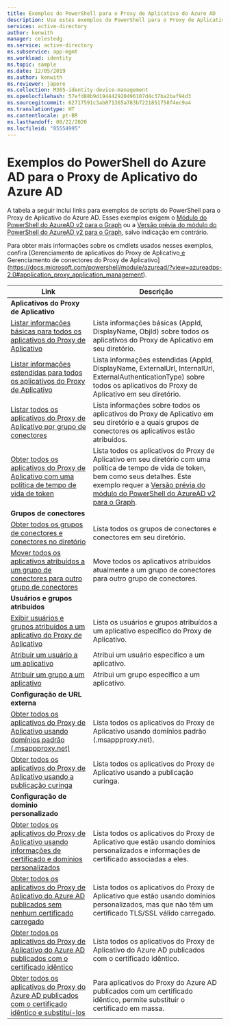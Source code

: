 ```yaml
---
title: Exemplos do PowerShell para o Proxy de Aplicativo do Azure AD
description: Use estes exemplos do PowerShell para o Proxy de Aplicativo do Azure AD para obter informações sobre os aplicativos e conectores do Proxy de Aplicativo em seu diretório, atribuir usuários e grupos a aplicativos e obter informações de certificado.
services: active-directory
author: kenwith
manager: celestedg
ms.service: active-directory
ms.subservice: app-mgmt
ms.workload: identity
ms.topic: sample
ms.date: 12/05/2019
ms.author: kenwith
ms.reviewer: japere
ms.collection: M365-identity-device-management
ms.openlocfilehash: 57efd88b9d194442920496107d4c37ba2baf94d3
ms.sourcegitcommit: 62717591c3ab871365a783b7221851758f4ec9a4
ms.translationtype: HT
ms.contentlocale: pt-BR
ms.lasthandoff: 08/22/2020
ms.locfileid: "85554995"
---
```

# <a name="azure-ad-powershell-examples-for-azure-ad-application-proxy"></a>Exemplos do PowerShell do Azure AD para o Proxy de Aplicativo do Azure AD

A tabela a seguir inclui links para exemplos de scripts do PowerShell para o Proxy de Aplicativo do Azure AD. Esses exemplos exigem o [Módulo do PowerShell do AzureAD v2 para o Graph](https://docs.microsoft.com/powershell/azure/active-directory/install-adv2?view=azureadps-2.0) ou a [Versão prévia do módulo do PowerShell do AzureAD v2 para o Graph](https://docs.microsoft.com/powershell/azure/active-directory/install-adv2?view=azureadps-2.0-preview), salvo indicação em contrário.


Para obter mais informações sobre os cmdlets usados nesses exemplos, confira [Gerenciamento de aplicativos do Proxy de Aplicativo[ e ](https://docs.microsoft.com/powershell/module/azuread/?view=azureadps-2.0#application_proxy_connector_management)Gerenciamento de conectores do Proxy de Aplicativo](https://docs.microsoft.com/powershell/module/azuread/?view=azureadps-2.0#application_proxy_application_management).

| Link | Descrição |
|---|---|
|**Aplicativos do Proxy de Aplicativo**||
| [Listar informações básicas para todos os aplicativos do Proxy de Aplicativo](scripts/powershell-get-all-app-proxy-apps-basic.md) | Lista informações básicas (AppId, DisplayName, ObjId) sobre todos os aplicativos do Proxy de Aplicativo em seu diretório. |
| [Listar informações estendidas para todos os aplicativos do Proxy de Aplicativo](scripts/powershell-get-all-app-proxy-apps-extended.md) | Lista informações estendidas (AppId, DisplayName, ExternalUrl, InternalUrl, ExternalAuthenticationType) sobre todos os aplicativos do Proxy de Aplicativo em seu diretório.  |
| [Listar todos os aplicativos do Proxy de Aplicativo por grupo de conectores](scripts/powershell-get-all-app-proxy-apps-by-connector-group.md) | Lista informações sobre todos os aplicativos do Proxy de Aplicativo em seu diretório e a quais grupos de conectores os aplicativos estão atribuídos. |
| [Obter todos os aplicativos do Proxy de Aplicativo com uma política de tempo de vida de token](scripts/powershell-get-all-app-proxy-apps-with-policy.md) | Lista todos os aplicativos do Proxy de Aplicativo em seu diretório com uma política de tempo de vida de token, bem como seus detalhes. Este exemplo requer a [Versão prévia do módulo do PowerShell do AzureAD v2 para o Graph](https://docs.microsoft.com/powershell/azure/active-directory/install-adv2?view=azureadps-2.0-preview). |
|**Grupos de conectores**||
| [Obter todos os grupos de conectores e conectores no diretório](scripts/powershell-get-all-connectors.md) | Lista todos os grupos de conectores e conectores em seu diretório. |
| [Mover todos os aplicativos atribuídos a um grupo de conectores para outro grupo de conectores](scripts/powershell-move-all-apps-to-connector-group.md) | Move todos os aplicativos atribuídos atualmente a um grupo de conectores para outro grupo de conectores. |
|**Usuários e grupos atribuídos**||
| [Exibir usuários e grupos atribuídos a um aplicativo do Proxy de Aplicativo](scripts/powershell-display-users-group-of-app.md) | Lista os usuários e grupos atribuídos a um aplicativo específico do Proxy de Aplicativo. |
| [Atribuir um usuário a um aplicativo](scripts/powershell-assign-user-to-app.md) | Atribui um usuário específico a um aplicativo. |
| [Atribuir um grupo a um aplicativo](scripts/powershell-assign-group-to-app.md) | Atribui um grupo específico a um aplicativo. |
|**Configuração de URL externa**||
| [Obter todos os aplicativos do Proxy de Aplicativo usando domínios padrão (.msappproxy.net)](scripts/powershell-get-all-default-domain-apps.md)  | Lista todos os aplicativos do Proxy de Aplicativo usando domínios padrão (.msappproxy.net). |
| [Obter todos os aplicativos do Proxy de Aplicativo usando a publicação curinga](scripts/powershell-get-all-wildcard-apps.md) | Lista todos os aplicativos do Proxy de Aplicativo usando a publicação curinga. |
|**Configuração de domínio personalizado**||
| [Obter todos os aplicativos do Proxy de Aplicativo usando informações de certificado e domínios personalizados](scripts/powershell-get-all-custom-domains-and-certs.md) | Lista todos os aplicativos do Proxy de Aplicativo que estão usando domínios personalizados e informações de certificado associadas a eles. |
| [Obter todos os aplicativos do Proxy de Aplicativo do Azure AD publicados sem nenhum certificado carregado](scripts/powershell-get-all-custom-domain-no-cert.md) | Lista todos os aplicativos do Proxy de Aplicativo que estão usando domínios personalizados, mas que não têm um certificado TLS/SSL válido carregado. |
| [Obter todos os aplicativos do Proxy de Aplicativo do Azure AD publicados com o certificado idêntico](scripts/powershell-get-custom-domain-identical-cert.md) | Lista todos os aplicativos do Proxy de Aplicativo do Azure AD publicados com o certificado idêntico. |
| [Obter todos os aplicativos do Proxy do Azure AD publicados com o certificado idêntico e substituí-los](scripts/powershell-get-custom-domain-replace-cert.md) | Para aplicativos do Proxy do Azure AD publicados com um certificado idêntico, permite substituir o certificado em massa. |
